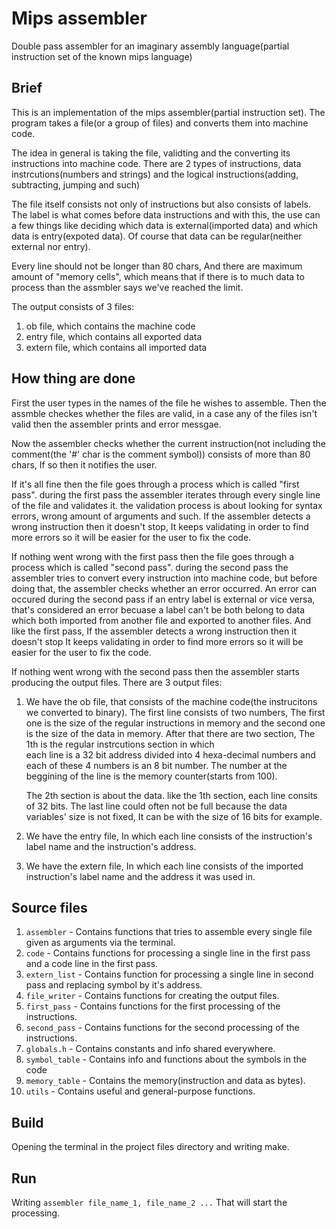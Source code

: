 # Mips assembler
Double pass assembler for an imaginary assembly language(partial instruction set of the known mips language)

## Brief
This is an implementation of the mips assembler(partial instruction set).
The program takes a file(or a group of files) and converts them into machine code.

The idea in general is taking the file, validting and the converting its instructions into
machine code.
There are 2 types of instructions, data instrcutions(numbers and strings)
and the logical instructions(adding, subtracting, jumping and such) 

The file itself consists not only of instructions but also consists of labels.
The label is what comes before data instructions and with this, the use can a few things
like deciding which data is external(imported data) and which data is entry(expoted data).
Of course that data can be regular(neither external nor entry).

Every line should not be longer than 80 chars, And there are maximum amount of
"memory cells", which means that if there is to much data to process than the assmbler
says we've reached the limit.

The output consists of 3 files:
1) ob file, which contains the machine code
2) entry file, which contains all exported data
3) extern file, which contains all imported data

## How thing are done
First the user types in the names of the file he wishes to assemble.
Then the assmble checkes whether the files are valid, in a case any of the files
isn't valid then the assembler prints and error messgae.

Now the assembler checks whether the current instruction(not including the comment(the '#' char is the comment symbol))
consists of more than 80 chars, If so then it notifies the user.

If it's all fine then the file goes through a process which is called "first pass".
during the first pass the assembler iterates through every single line of the file and validates it.
the validation process is about looking for syntax errors, wrong amount of arguments and such.
If the assembler detects a wrong instruction then it doesn't stop, It keeps validating in order to
find more errors so it will be easier for the user to fix the code.

If nothing went wrong with the first pass then the file goes through a process which is called "second pass".
during the second pass the assembler tries to convert every instruction into machine code, but before
doing that, the assembler checks whether an error occurred.
An error can occured during the second pass if an entry label is external or vice versa, that's considered
an error becuase a label can't be both belong to data which both imported from another file and exported
to another files.
And like the first pass, If the assembler detects a wrong instruction then it doesn't stop
It keeps validating in order to find more errors so it will be easier for the user to fix the code.

If nothing went wrong with the second pass then the assembler starts producing the output files.
There are 3 output files:

1) We have the ob file, that consists of the machine code(the instrucitons we converted to binary).
   The first line consists of two numbers, The first one is the size of the regular instructions in
   memory and the second one is the size of the data in memory.
   After that there are two section, The 1th is the regular instrcutions section in which   
   each line is a 32 bit address divided into 4 hexa-decimal numbers and each of these 4 numbers
   is an 8 bit number. The number at the beggining of the line is the memory counter(starts from 100).
   
   The 2th section is about the data. like the 1th section, each line consits of 32 bits.
   The last line could often not be full because the data variables' size is not fixed, It 
   can be with the size of 16 bits for example.
   
2) We have the entry file, In which each line consists of the instruction's label name and the 
   instruction's address.
   
3) We have the extern file, In which each line consists of the imported instruction's label name
   and the address it was used in.

## Source files
1. `assembler` - Contains functions that tries to assemble every single file given as arguments via the terminal.
2. `code` - Contains functions for processing a single line in the first pass and a code line in the first pass.
3. `extern_list` - Contains function for processing a single line in second pass and replacing symbol by it's address.
4. `file_writer` - Contains functions for creating the output files.
5. `first_pass` - Contains functions for the first processing of the instructions.
6. `second_pass` - Contains functions for the second processing of the instructions.
7. `globals.h` - Contains constants and info shared everywhere.
8. `symbol_table` - Contains info and functions about the symbols in the code
9. `memory_table` - Contains the memory(instruction and data as bytes).
10. `utils` - Contains useful and general-purpose functions.

## Build
Opening the terminal in the project files directory and writing make.

## Run
Writing `assembler file_name_1, file_name_2 ...`
That will start the processing.
